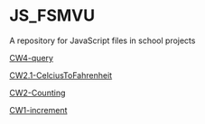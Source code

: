 # JS_FSMVU
A repository for JavaScript files in school projects

[CW4-query](./cw4/cw4.MD)

[CW2.1-CelciusToFahrenheit](./celciusToFahrenheit.html)

[CW2-Counting](./Counting.html)

[CW1-increment](./abc.html)
